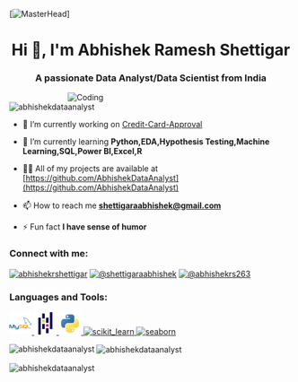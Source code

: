 [![MasterHead](https://blog.drumup.io/wp-content/uploads/2018/02/source.gif)]
<h1 align="center">Hi 👋, I'm Abhishek Ramesh Shettigar</h1>
<h3 align="center">A passionate Data Analyst/Data Scientist from India</h3>
<img align="right" alt="Coding" width="400" src="https://www.sarvika.com/wp-content/uploads/2021/03/Backend-Developer-Python-GIF-Dribble.gif">

<p align="left"> <img src="https://komarev.com/ghpvc/?username=abhishekdataanalyst&label=Profile%20views&color=0e75b6&style=flat" alt="abhishekdataanalyst" /> </p>

- 🔭 I’m currently working on [Credit-Card-Approval](https://github.com/AbhishekDataAnalyst/Credit-Card-Approval/tree/main)

- 🌱 I’m currently learning **Python,EDA,Hypothesis Testing,Machine Learning,SQL,Power BI,Excel,R**

- 👨‍💻 All of my projects are available at [https://github.com/AbhishekDataAnalyst](https://github.com/AbhishekDataAnalyst)

- 📫 How to reach me **shettigaraabhishek@gmail.com**

- ⚡ Fun fact **I have sense of humor**

<h3 align="left">Connect with me:</h3>
<p align="left">
<a href="https://linkedin.com/in/abhishekrshettigar" target="blank"><img align="center" src="https://raw.githubusercontent.com/rahuldkjain/github-profile-readme-generator/master/src/images/icons/Social/linked-in-alt.svg" alt="abhishekrshettigar" height="30" width="40" /></a>
<a href="https://medium.com/@shettigaraabhishek" target="blank"><img align="center" src="https://raw.githubusercontent.com/rahuldkjain/github-profile-readme-generator/master/src/images/icons/Social/medium.svg" alt="@shettigaraabhishek" height="30" width="40" /></a>
<a href="https://www.youtube.com/c/@abhishekrs263" target="blank"><img align="center" src="https://raw.githubusercontent.com/rahuldkjain/github-profile-readme-generator/master/src/images/icons/Social/youtube.svg" alt="@abhishekrs263" height="30" width="40" /></a>
</p>

<h3 align="left">Languages and Tools:</h3>
<p align="left"> <a href="https://www.mysql.com/" target="_blank" rel="noreferrer"> <img src="https://raw.githubusercontent.com/devicons/devicon/master/icons/mysql/mysql-original-wordmark.svg" alt="mysql" width="40" height="40"/> </a> <a href="https://pandas.pydata.org/" target="_blank" rel="noreferrer"> <img src="https://raw.githubusercontent.com/devicons/devicon/2ae2a900d2f041da66e950e4d48052658d850630/icons/pandas/pandas-original.svg" alt="pandas" width="40" height="40"/> </a> <a href="https://www.python.org" target="_blank" rel="noreferrer"> <img src="https://raw.githubusercontent.com/devicons/devicon/master/icons/python/python-original.svg" alt="python" width="40" height="40"/> </a> <a href="https://scikit-learn.org/" target="_blank" rel="noreferrer"> <img src="https://upload.wikimedia.org/wikipedia/commons/0/05/Scikit_learn_logo_small.svg" alt="scikit_learn" width="40" height="40"/> </a> <a href="https://seaborn.pydata.org/" target="_blank" rel="noreferrer"> <img src="https://seaborn.pydata.org/_images/logo-mark-lightbg.svg" alt="seaborn" width="40" height="40"/> </a> </p>

<p><img align="left" src="https://github-readme-stats.vercel.app/api/top-langs?username=abhishekdataanalyst&show_icons=true&locale=en&layout=compact" alt="abhishekdataanalyst" /></p>

<p>&nbsp;<img align="center" src="https://github-readme-stats.vercel.app/api?username=abhishekdataanalyst&show_icons=true&locale=en" alt="abhishekdataanalyst" /></p>

<p><img align="center" src="https://github-readme-streak-stats.herokuapp.com/?user=abhishekdataanalyst&" alt="abhishekdataanalyst" /></p>
